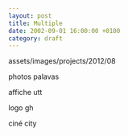 ```yaml
---
layout: post
title: Multiple
date: 2002-09-01 16:00:00 +0100
category: draft
---
```


assets/images/projects/2012/08

photos palavas

affiche utt

logo gh

ciné city
